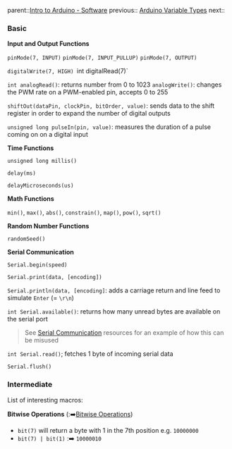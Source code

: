 parent::[Intro to Arduino - Software](Intro%20to%20Arduino%20-%20Software.md)
previous:: [Arduino Variable Types](Arduino%20Variable%20Types.md)
next::

### Basic

**Input and Output Functions**

`pinMode(7, INPUT)`
`pinMode(7, INPUT_PULLUP)`
`pinMode(7, OUTPUT)`

`digitalWrite(7, HIGH)
`int digitalRead(7)`

`int analogRead()`: returns number from 0 to 1023
`analogWrite()`: changes the PWM rate on a PWM-enabled pin, accepts 0 to 255
 
`shiftOut(dataPin, clockPin, bitOrder, value)`: sends data to the shift register in order to expand the number of digital outputs

`unsigned long pulseIn(pin, value)`: measures the duration of a pulse coming on on a digital input

**Time Functions**

`unsigned long millis()`

`delay(ms)`

`delayMicroseconds(us)`

**Math Functions**

`min()`, `max()`, `abs()`, `constrain()`, `map()`, `pow()`, `sqrt()`

**Random Number Functions**

`randomSeed()`

**Serial Communication**

`Serial.begin(speed)`

`Serial.print(data, [encoding])`

`Serial.println(data, [encoding]`: adds a carriage return and line feed to simulate `Enter` (= `\r\n`)

`int Serial.available()`: returns how many unread bytes are available on the serial port 

> See [Serial Communication](Serial%20Communication.md) resources for an example of how this can be misused

`int Serial.read()`; fetches 1 byte of incoming serial data

`Serial.flush()`

### Intermediate

List of interesting macros:

**Bitwise Operations** (:➡️[Bitwise Operations](Bitwise%20Operations.md))
- `bit(7)` will return a byte with 1 in the 7th position e.g. `10000000`
- `bit(7) | bit(1)` :➡️ `10000010`